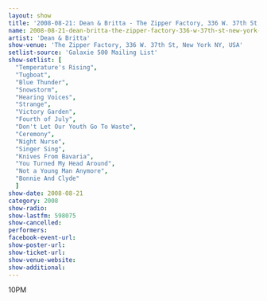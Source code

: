 ```yaml
---
layout: show
title: '2008-08-21: Dean & Britta - The Zipper Factory, 336 W. 37th St, New York NY, USA'
name: 2008-08-21-dean-britta-the-zipper-factory-336-w-37th-st-new-york-ny-usa
artist: 'Dean & Britta'
show-venue: 'The Zipper Factory, 336 W. 37th St, New York NY, USA'
setlist-source: 'Galaxie 500 Mailing List'
show-setlist: [
  "Temperature's Rising",
  "Tugboat",
  "Blue Thunder",
  "Snowstorm",
  "Hearing Voices",
  "Strange",
  "Victory Garden",
  "Fourth of July",
  "Don't Let Our Youth Go To Waste",
  "Ceremony",
  "Night Nurse",
  "Singer Sing",
  "Knives From Bavaria",
  "You Turned My Head Around",
  "Not a Young Man Anymore",
  "Bonnie And Clyde"
  ]
show-date: 2008-08-21
category: 2008
show-radio: 
show-lastfm: 598075
show-cancelled: 
performers: 
facebook-event-url: 
show-poster-url: 
show-ticket-url: 
show-venue-website: 
show-additional: 
---
```


10PM